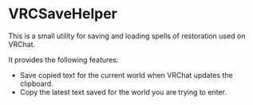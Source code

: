 VRCSaveHelper
====

This is a small utility for saving and loading spells of restoration used on VRChat.

It provides the following features:

- Save copied text for the current world when VRChat updates the clipboard.
- Copy the latest text saved for the world you are trying to enter.
